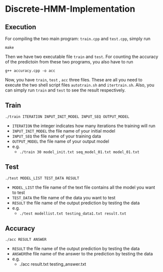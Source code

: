 # Discrete-HMM-Implementation
## Execution

For compiling the two main program: `train.cpp` and `test.cpp`, simply run

```
make
```

Then we have two executable file `train` and `test`. For counting the accuracy of the predictoin from these two programs, you also have to run

````
g++ accuracy.cpp -o acc
````

Now, you have `train`, `test` , `acc` three files. These are all you need to execute the two shell script files `autotrain.sh` and `itertrain.sh`. Also, you can simply run `train` and `test` to see the result respectively.

## Train

```
./train ITERATION INPUT_INIT_MODEL INPUT_SEQ OUTPUT_MODEL
```

- `ITERATION` the integer indicates how many iterations the training will run
- `INPUT_INIT_MODEL` the file name of your initial model
- `INPUT_SEQ` the file name of your training data
- `OUTPUT_MODEL` the file name of your output model
- e.g.
  - `./train 30 model_init.txt seq_model_01.txt model_01.txt `

## Test

```
./test MODEL_LIST TEST_DATA RESULT
```

- `MODEL_LIST` the file name of the text file contains all the model you want to test
- `TEST_DATA` the file name of the data you want to test
- `RESULT` the file name of the output prediction by testing the data
- e.g.
  - `./test modellist.txt testing_data1.txt result.txt`

## Accuracy

```
./acc RESULT ANSWER
```

- `RESULT` the file name of the output prediction by testing the data
- `ANSWER`the file name of the answer to the prediction by testing the data
- e.g.
  - ./acc result.txt testing_answer.txt

